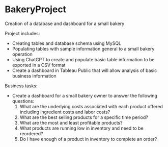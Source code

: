 # BakeryProject
Creation of a database and dashboard for a small bakery

Project includes: 
- Creating tables and database schema using MySQL
- Populating tables with sample information general to a small bakery operation
- Using ChatGPT to create and populate basic table information to be exported in a CSV format
- Create a dashboard in Tableau Public that will allow analysis of basic business information

Business tasks: 
- Create a dashboard for a small bakery owner to answer the following questions:
   1. What are the underlying costs associated with each product offered including ingredient costs and labor costs?
   2. What are the best selling products for a specific time period?
   3. What are the most and least profitable products?
   4. What products are running low in inventory and need to be reordered?
   5. Do I have enough of a product in inventory to complete an order? 
      

